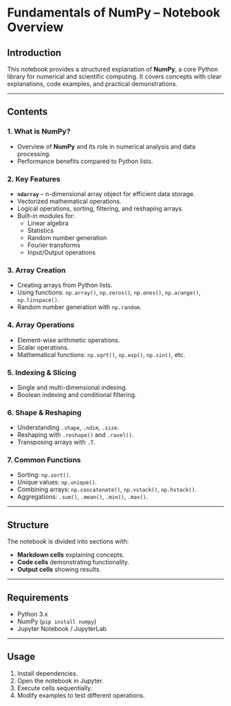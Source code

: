 # Fundamentals of NumPy – Notebook Overview

## Introduction
This notebook provides a structured explanation of **NumPy**, a core Python library for numerical and scientific computing.
It covers concepts with clear explanations, code examples, and practical demonstrations.

---

## Contents

### 1. **What is NumPy?**
- Overview of **NumPy** and its role in numerical analysis and data processing.
- Performance benefits compared to Python lists.

### 2. **Key Features**
- **`ndarray`** – n-dimensional array object for efficient data storage.
- Vectorized mathematical operations.
- Logical operations, sorting, filtering, and reshaping arrays.
- Built-in modules for:
  - Linear algebra
  - Statistics
  - Random number generation
  - Fourier transforms
  - Input/Output operations

### 3. **Array Creation**
- Creating arrays from Python lists.
- Using functions: `np.array()`, `np.zeros()`, `np.ones()`, `np.arange()`, `np.linspace()`.
- Random number generation with `np.random`.

### 4. **Array Operations**
- Element-wise arithmetic operations.
- Scalar operations.
- Mathematical functions: `np.sqrt()`, `np.exp()`, `np.sin()`, etc.

### 5. **Indexing & Slicing**
- Single and multi-dimensional indexing.
- Boolean indexing and conditional filtering.

### 6. **Shape & Reshaping**
- Understanding `.shape`, `.ndim`, `.size`.
- Reshaping with `.reshape()` and `.ravel()`.
- Transposing arrays with `.T`.

### 7. **Common Functions**
- Sorting: `np.sort()`.
- Unique values: `np.unique()`.
- Combining arrays: `np.concatenate()`, `np.vstack()`, `np.hstack()`.
- Aggregations: `.sum()`, `.mean()`, `.min()`, `.max()`.

---

## Structure
The notebook is divided into sections with:
- **Markdown cells** explaining concepts.
- **Code cells** demonstrating functionality.
- **Output cells** showing results.

---

## Requirements
- Python 3.x
- NumPy (`pip install numpy`)
- Jupyter Notebook / JupyterLab

---

## Usage
1. Install dependencies.
2. Open the notebook in Jupyter.
3. Execute cells sequentially.
4. Modify examples to test different operations.

